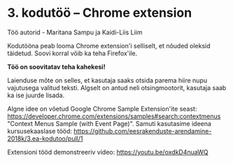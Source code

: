# 3. kodutöö – Chrome extension

Töö autorid - Maritana Sampu ja Kaidi-Liis Liim

Kodutööna peab looma Chrome extension'i selliselt, et nõuded oleksid täidetud. Soovi korral võib ka teha Firefox'ile.

**Töö on soovitatav teha kahekesi!**

Laienduse mõte on selles, et kasutaja saaks otsida parema hiire nupu vajutusega valitud teksti.
Algselt on antud neli otsingmootorit, kasutaja saab ka ise juurde lisada.

Algne idee on võetud Google Chrome Sample Extension'ite seast: https://developer.chrome.com/extensions/samples#search:contextmenus "Context Menus Sample (with Event Page)".
Samuti kasutasime ideena kursusekaaslase tööd: https://github.com/eesrakenduste-arendamine-2018k/3.ea-kodutoo/pull/1


Extensioni tööd demonstreeriv video: https://youtu.be/oxdkD4nuaWQ
